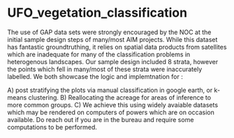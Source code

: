# UFO_vegetation_classification

The use of GAP data sets were strongly encouraged by the NOC at the initial sample design steps of many/most AIM projects. While this dataset has fantastic groundtruthing, it relies on spatial data products from satellites which are inadequate for many of the classification problems in heterogenous landscapes. Our sample design included 8 strata, however the points which fell in many/most of these strata were inaccurately labelled. We both showcase the logic and implemtnation for :

A) post stratifying the plots via manual classification in google earth, or k-means clustering. 
B) Reallocating the acreage for areas of inference to more common groups. 
C) We achieve this using widely avaiable datasets which may be rendered on computers of powers which are on occasion available. Do reach out if you are in the bureau and require some computations to be performed. 
